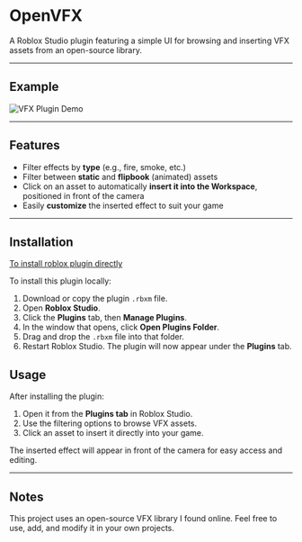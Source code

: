 # OpenVFX

A Roblox Studio plugin featuring a simple UI for browsing and inserting VFX assets from an open-source library.

---

## Example

![VFX Plugin Demo](https://github.com/user-attachments/assets/3a4d3e0f-a5dd-4217-b362-d8b19c337fa0)

---

## Features

- Filter effects by **type** (e.g., fire, smoke, etc.)
- Filter between **static** and **flipbook** (animated) assets
- Click on an asset to automatically **insert it into the Workspace**, positioned in front of the camera
- Easily **customize** the inserted effect to suit your game

---

## Installation
[
To install roblox plugin directly](https://create.roblox.com/store/asset/120478283866410/OpenVFX)

To install this plugin locally:

1. Download or copy the plugin `.rbxm` file.
2. Open **Roblox Studio**.
3. Click the **Plugins** tab, then **Manage Plugins**.
4. In the window that opens, click **Open Plugins Folder**.
5. Drag and drop the `.rbxm` file into that folder.
6. Restart Roblox Studio. The plugin will now appear under the **Plugins** tab.

## Usage

After installing the plugin:
1. Open it from the **Plugins tab** in Roblox Studio.
2. Use the filtering options to browse VFX assets.
3. Click an asset to insert it directly into your game.

The inserted effect will appear in front of the camera for easy access and editing.

---

## Notes

This project uses an open-source VFX library I found online. Feel free to use, add, and modify it in your own projects.
